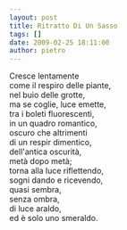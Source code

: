 ```yaml
---
layout: post
title: Ritratto Di Un Sasso
tags: []
date: 2009-02-25 18:11:00
author: pietro
---
```

Cresce lentamente<br/>come il respiro delle piante,<br/>nel buio delle grotte,<br/>ma se coglie, luce emette,<br/>tra i boleti fluorescenti,<br/>in un quadro romantico,<br/>oscuro che altrimenti<br/>di un respir dimentico,<br/>dell'antica oscurità,<br/>metà dopo metà;<br/>torna alla luce riflettendo,<br/>sogni dando e ricevendo,<br/>quasi sembra,<br/>senza ombra,<br/>di luce araldo,<br/>ed è solo uno smeraldo.

